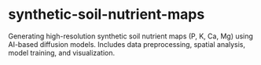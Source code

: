 # synthetic-soil-nutrient-maps
Generating high-resolution synthetic soil nutrient maps (P, K, Ca, Mg) using AI-based diffusion models. Includes data preprocessing, spatial analysis, model training, and visualization.
